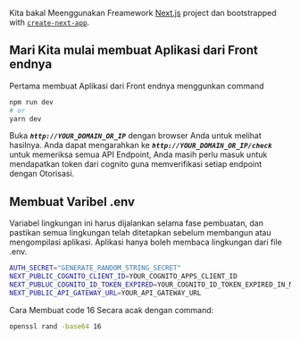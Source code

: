Kita bakal Meenggunakan Freamework [Next.js](https://nextjs.org/) project dan bootstrapped with [`create-next-app`](https://github.com/vercel/next.js/tree/canary/packages/create-next-app).

## Mari Kita mulai membuat Aplikasi dari Front endnya

Pertama membuat Aplikasi dari Front endnya menggunkan command

```bash
npm run dev
# or
yarn dev
```

Buka ***`http://YOUR_DOMAIN_OR_IP`*** dengan browser Anda untuk melihat hasilnya. Anda dapat mengarahkan ke ***`http://YOUR_DOMAIN_OR_IP/check`*** untuk memeriksa semua API Endpoint, Anda masih perlu masuk untuk mendapatkan token dari cognito guna memverifikasi setiap endpoint dengan Otorisasi.

## Membuat Varibel .env
Variabel lingkungan ini harus dijalankan selama fase pembuatan, dan pastikan semua lingkungan telah ditetapkan sebelum membangun atau mengompilasi aplikasi. Aplikasi hanya boleh membaca lingkungan dari file .env.

```sh
AUTH_SECRET="GENERATE_RANDOM_STRING_SECRET"
NEXT_PUBLIC_COGNITO_CLIENT_ID=YOUR_COGNITO_APPS_CLIENT_ID
NEXT_PUBLUC_COGNITO_ID_TOKEN_EXPIRED=YOUR_COGNITO_ID_TOKEN_EXPIRED_IN_MINUTES
NEXT_PUBLIC_API_GATEWAY_URL=YOUR_API_GATEWAY_URL
```

Cara Membuat code 16 Secara acak dengan command:
```sh
openssl rand -base64 16
```
